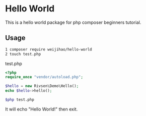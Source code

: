 # Hello World #

This is a hello world package for php composer beginners tutorial.

## Usage ##
```bash
1 composer require weijihao/hello-world
2 touch test.php
```

test.php
```php
<?php
require_once "vendor/autoload.php";

$hello = new Rivsen\Demo\Hello();
echo $hello->hello();
```

```bash
$php test.php
```

It will echo "Hello World!" then exit.
